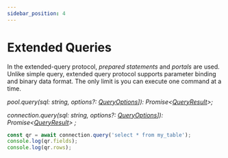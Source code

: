 ```yaml
---
sidebar_position: 4
---
```


# Extended Queries

In the extended-query protocol, *prepared statements* and *portals* are used.
Unlike simple query, extended query protocol supports parameter binding and binary data format.
The only limit is you can execute one command at a time.

*pool.query(sql: string, options?: [QueryOptions](../api/interfaces/query-options)]): Promise\<[QueryResult](../api/interfaces/query-result)>;*

*connection.query(sql: string, options?: [QueryOptions](../api/interfaces/query-options)]): Promise\<[QueryResult](../api/interfaces/query-result)>
;*

```ts
const qr = await connection.query('select * from my_table');
console.log(qr.fields);
console.log(qr.rows);
```
